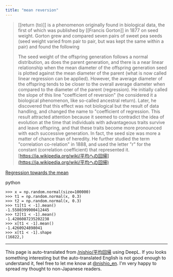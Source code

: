 ```yaml
---
title: "mean reversion"
---
```


> [[return (to)]] is a phenomenon originally found in biological data, the first of which was published by [[Francis Gorton]] in 1877 on seed weight. Gorton grew and compared seven pairs of sweet pea seeds (seed weight varied from pair to pair, but was kept the same within a pair) and found the following
>
>  The seed weight of the offspring generation follows a normal distribution, as does the parent generation, and there is a near linear relationship when the mean diameter of the offspring generation seed is plotted against the mean diameter of the parent (what is now called linear regression can be applied).
>  However, the average diameter of the offspring tends to be closer to the overall average diameter when compared to the diameter of the parent (regression).
>  He initially called the slope of this line "coefficient of reversion" (he considered it a biological phenomenon, like so-called ancestral return). Later, he discovered that this effect was not biological but the result of data handling, and changed the name to "coefficient of regression. This result attracted attention because it seemed to contradict the idea of evolution at the time that individuals with advantageous traits survive and leave offspring, and that these traits become more pronounced with each successive generation. In fact, the seed size was more a matter of chance than of heredity. He further studied the term "correlation co-relation" in 1888, and used the letter "r" for the constant (correlation coefficient) that represented it.
[https://ja.wikipedia.org/wiki/平均への回帰](https://ja.wikipedia.org/wiki/平均への回帰)

[Regression towards the mean](https://www-users.york.ac.uk/~mb55/talks/regmean.htm)

python

```
>>> x = np.random.normal(size=100000)
>>> t1 = np.random.normal(x, 0.3)
>>> t2 = np.random.normal(x, 0.3)
>>> t1[t1 < -1].mean()
-1.5580399900412445
>>> t2[t1 < -1].mean()
-1.4286087235202238
>>> x[t1 < -1].mean()
-1.4260924898041
>>> x[t1 < -1].shape
(16822,)
```

---
This page is auto-translated from [/nishio/平均回帰](https://scrapbox.io/nishio/平均回帰) using DeepL. If you looks something interesting but the auto-translated English is not good enough to understand it, feel free to let me know at [@nishio_en](https://twitter.com/nishio_en). I'm very happy to spread my thought to non-Japanese readers.